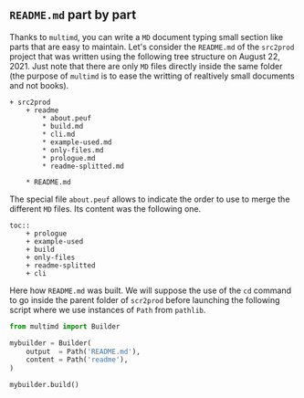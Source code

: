 `README.md` part by part
------------------------

Thanks to `multimd`, you can write a `MD` document typing small section like parts that are easy to maintain. Let's consider the `README.md` of the `src2prod` project that was written using the following tree structure on August 22, 2021. Just note that there are only `MD` files directly inside the same folder (the purpose of `multimd` is to ease the writting of realtively small documents and not books). 

~~~
+ src2prod
    + readme
        * about.peuf
        * build.md
        * cli.md
        * example-used.md
        * only-files.md
        * prologue.md
        * readme-splitted.md
    
    * README.md
~~~

The special file `about.peuf` allows to indicate the order to use to merge the different `MD` files. Its content was the following one.

~~~
toc::
    + prologue
    + example-used
    + build
    + only-files
    + readme-splitted
    + cli
~~~

Here how `README.md` was built. We will suppose the use of the `cd` command to go inside the parent folder of `scr2prod` before launching the following script where we use instances of `Path` from `pathlib`.

~~~python
from multimd import Builder

mybuilder = Builder(
    output  = Path('README.md'),
    content = Path('readme'),
)

mybuilder.build()
~~~
